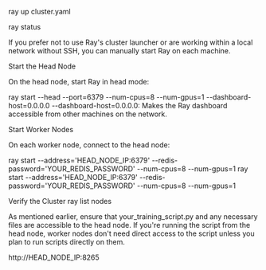 ray up cluster.yaml

ray status

If you prefer not to use Ray's cluster launcher or are working within a local network without SSH, you can manually start Ray on each machine.

Start the Head Node

On the head node, start Ray in head mode:

ray start --head --port=6379 --num-cpus=8 --num-gpus=1 --dashboard-host=0.0.0.0
--dashboard-host=0.0.0.0: Makes the Ray dashboard accessible from other machines on the network.

Start Worker Nodes

On each worker node, connect to the head node:

ray start --address='HEAD_NODE_IP:6379' --redis-password='YOUR_REDIS_PASSWORD' --num-cpus=8 --num-gpus=1
ray start --address='HEAD_NODE_IP:6379' --redis-password='YOUR_REDIS_PASSWORD' --num-cpus=8 --num-gpus=1

Verify the Cluster
ray list nodes

As mentioned earlier, ensure that your_training_script.py and any necessary files are accessible to the head node. If you're running the script from the head node, worker nodes don't need direct access to the script unless you plan to run scripts directly on them.

http://HEAD_NODE_IP:8265
